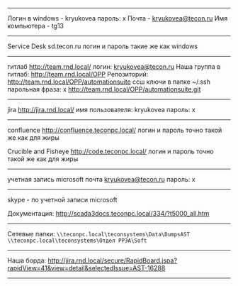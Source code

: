 ___

Логин в windows - kryukovea
пароль: x
Почта - kryukovea@tecon.ru
Имя компьютера - tg13

___
Service Desk
sd.tecon.ru
логин и пароль такие же как windows

___
гитлаб
http://team.rnd.local/
логин: kryukovea@tecon.ru 
Наша группа в гитлаб: http://team.rnd.local/OPP
Репозиторий: http://team.rnd.local/OPP/automationsuite
ссш ключи в папке ~/.ssh
парольная фраза: x
http://team.rnd.local/OPP/automationsuite.git

___
jira
http://jira.rnd.local/
имя пользователя: kryukovea
пароль: x

___
confluence
http://confluence.teconpc.local/
логин и пароль точно такой же как для жиры

Crucible and Fisheye
http://code.teconpc.local/
логин и пароль точно такой же как для жиры
___
учетная запись microsoft 
почта kryukovea@tecon.ru
пароль: x

___
skype - по учетной записи microsoft 

Документация:
http://scada3docs.teconpc.local/334/?t5000_all.htm

___
Сетевые папки:
`\\teconpc.local\teconsystems\Data\DumpsAST`
`\\teconpc.local\teconsystems\Отдел РРЭА\Soft`

___
Наша борда:
http://jira.rnd.local/secure/RapidBoard.jspa?rapidView=41&view=detail&selectedIssue=AST-16288

___


